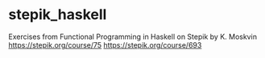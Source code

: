 # stepik_haskell
Exercises from Functional Programming in Haskell on Stepik by K. Moskvin
https://stepik.org/course/75
https://stepik.org/course/693
